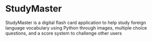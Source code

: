 # StudyMaster
StudyMaster is a digital flash card application to help study foreign language vocabulary using Python through images, 
multiple choice questions, and a score system to challenge other users
